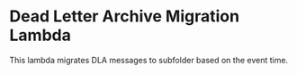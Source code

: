 # Dead Letter Archive Migration Lambda

This lambda migrates DLA messages to <date> subfolder based on the event time.
